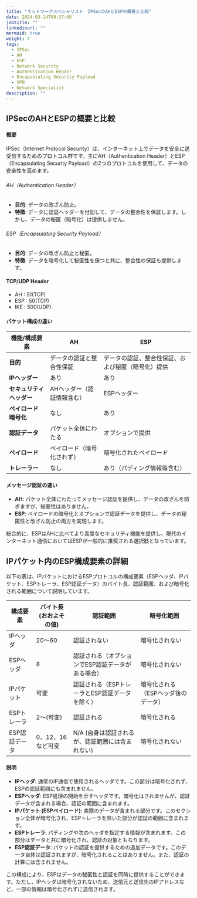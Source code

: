 ```yaml
---
title: "ネットワークスペシャリスト　IPSecのAHとESPの概要と比較"
date: 2024-03-14T09:37:00
jobtitle: ""
linkedinurl: ""
mermaid: true
weight: 7
tags:
  - IPSec
  - AH
  - ESP
  - Network Security
  - Authentication Header
  - Encapsulating Security Payload
  - VPN
  - Network Specialist
description: ""
---
```


## IPSecのAHとESPの概要と比較

#### 概要

IPSec（Internet Protocol Security）は、インターネット上でデータを安全に送受信するためのプロトコル群です。主にAH（Authentication Header）とESP（Encapsulating Security Payload）の2つのプロトコルを使用して、データの安全性を高めます。

###### AH（Authentication Header）

- **目的**: データの改ざん防止。
- **特徴**: データに認証ヘッダーを付加して、データの整合性を保証します。しかし、データの秘匿（暗号化）は提供しません。

###### ESP（Encapsulating Security Payload）

- **目的**: データの改ざん防止と秘匿。
- **特徴**: データを暗号化して秘匿性を保つと共に、整合性の保証も提供します。

#### TCP/UDP Header

- AH : 51(TCP)
- ESP : 50(TCP)
- IKE : 500(UDP)

#### パケット構成の違い

| 機能/構成要素       | AH                             | ESP                                       |
|-------------------|-------------------------------|-------------------------------------------|
| **目的**             | データの認証と整合性保証          | データの認証、整合性保証、および秘匿（暗号化）提供 |
| **IPヘッダー**         | あり                          | あり                                      |
| **セキュリティヘッダー** | AHヘッダー（認証情報含む）          | ESPヘッダー                               |
| **ペイロード暗号化**    | なし                          | あり                                      |
| **認証データ**        | パケット全体にわたる           | オプションで提供                          |
| **ペイロード**        | ペイロード（暗号化されず）        | 暗号化されたペイロード                    |
| **トレーラー**         | なし                          | あり（パディング情報等含む）                |

#### メッセージ認証の違い

- **AH**: パケット全体にわたってメッセージ認証を提供し、データの改ざんを防ぎますが、秘匿性はありません。
- **ESP**: ペイロードの暗号化とオプションで認証データを提供し、データの秘匿性と改ざん防止の両方を実現します。

総合的に、ESPはAHに比べてより高度なセキュリティ機能を提供し、現代のインターネット通信においてはESPが一般的に推奨される選択肢となっています。

## IPパケット内のESP構成要素の詳細

以下の表は、IPパケットにおけるESPプロトコルの構成要素（ESPヘッダ、IPパケット、ESPトレーラ、ESP認証データ）のバイト長、認証範囲、および暗号化される範囲について説明しています。

| 構成要素       | バイト長 (おおよその値) | 認証範囲                                             | 暗号化範囲                         |
|--------------|---------------------|--------------------------------------------------|------------------------------|
| IPヘッダ       | 20〜60              | 認証されない                                         | 暗号化されない                    |
| ESPヘッダ      | 8                   | 認証される（オプションでESP認証データがある場合）              | 暗号化されない                    |
| IPパケット     | 可変                | 認証される（ESPトレーラとESP認証データを除く）                 | 暗号化される（ESPヘッダ後のデータ）  |
| ESPトレーラ    | 2〜(可変)           | 認証される                                            | 暗号化される                        |
| ESP認証データ  | 0、12、16 など可変     | N/A (自身は認証されるが、認証範囲には含まれない)             | 暗号化されない                    |

#### 説明

- **IPヘッダ**: 通常のIP通信で使用されるヘッダです。この部分は暗号化されず、ESPの認証範囲にも含まれません。
- **ESPヘッダ**: ESP処理の開始を示すヘッダです。暗号化はされませんが、認証データが含まれる場合、認証の範囲に含まれます。
- **IPパケット (ESPペイロード)**: 実際のデータが含まれる部分です。このセクション全体が暗号化され、ESPトレーラを除いた部分が認証の範囲に含まれます。
- **ESPトレーラ**: パディングや次のヘッダを指定する情報が含まれます。この部分はデータと共に暗号化され、認証の対象ともなります。
- **ESP認証データ**: パケットの認証を提供するための追加データです。このデータ自体は認証されますが、暗号化されることはありません。また、認証の計算には含まれません。

この構成により、ESPはデータの秘匿性と認証を同時に提供することができます。ただし、IPヘッダは暗号化されないため、送信元と送信先のIPアドレスなど、一部の情報は暗号化されずに送信されます。
